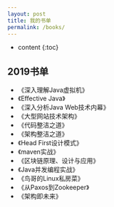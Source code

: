 ```yaml
---
layout: post
title: 我的书单
permalink: /books/
---
```


* content
{:toc}


2019书单
-----------------------------------------------------------------
+ 《深入理解Java虚拟机》
+ 《Effective Java》 
+ 《深入分析Java Web技术内幕》 
+ 《大型网站技术架构》 
+ 《代码整洁之道》
+ 《架构整洁之道》
+ 《Head First设计模式》 
+ 《maven实战》 
+ 《区块链原理、设计与应用》 
+ 《Java并发编程实战》 
+ 《鸟哥的Linux私房菜》 
+ 《从Paxos到Zookeeper》
+ 《架构即未来》


